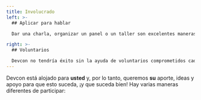 ```yaml
---
title: Involucrado
left: >-
  ## Aplicar para hablar

  Dar una charla, organizar un panel o un taller son excelentes maneras de aportar sus ideas y visión. Si está trabajando para mejorar el mundo a través de la descentralización y utilizando Ethereum, puede postularse para hablar en Devcon VI. Obtenga más información sobre los diferentes formatos de habla y el proceso de solicitud aquí.

right: >-
  ## Voluntarios

  Devcon no tendría éxito sin la ayuda de voluntarios comprometidos cada año. Los voluntarios aportan un gran valor a la conferencia, y este rol es una oportunidad única para que los nuevos en Ethereum asistan, aprendan y se involucren en el ecosistema. Si desea unirse a más de 100 increíbles y apasionados voluntarios en Devcon VI en Bogotá, presente su solicitud aquí.
---
```


Devcon está alojado para **usted** y, por lo tanto, queremos **su** aporte, ideas y apoyo para que esto suceda, ¡y que suceda bien! Hay varias maneras diferentes de participar:
